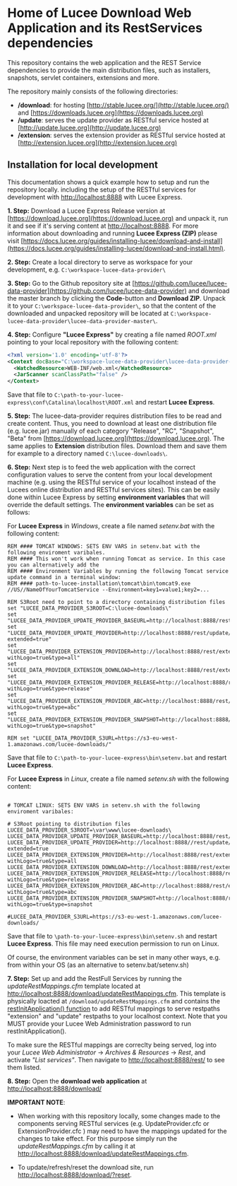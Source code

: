 # Home of Lucee Download Web Application and its RestServices dependencies

This repository contains the web application and the REST Service dependencies to provide the main distribution files, such as installers, snapshots, servlet containers, extensions and more.

The repository mainly consists of the following directories:

- **/download**: for hosting [http://stable.lucee.org/](http://stable.lucee.org/) and [https://downloads.lucee.org](https://downloads.lucee.org)
- **/update**: serves the update provider as RESTful service hosted at [http://update.lucee.org](http://update.lucee.org)
- **/extension**: serves the extension provider as RESTful service hosted at [http://extension.lucee.org](http://extension.lucee.org)

## Installation for local development

This documentation shows a quick example how to setup and run the repository locally. including the setup of the RESTful services for development with [http://localhost:8888](http://localhost:8888) with Lucee Express.  

**1. Step:** Download a Lucee Express Release version at [https://download.lucee.org](https://download.lucee.org) and unpack it, run it and see if it's serving content at [http://localhost:8888](http://localhost:8888). For more information about downloading and running **Lucee Express (ZIP)** please visit [https://docs.lucee.org/guides/installing-lucee/download-and-install](https://docs.lucee.org/guides/installing-lucee/download-and-install.html).

**2. Step:** Create a local directory to serve as workspace for your development, e.g. `C:\workspace-lucee-data-provider\`

**3. Step:** Go to the Github repository site at [https://github.com/lucee/lucee-data-provider](https://github.com/lucee/lucee-data-provider) and download the master branch by clicking the **Code**-button and **Download ZIP**. Unpack it to your `C:\workspace-lucee-data-provider\`, so that the content of the downloaded and unpacked repository will be located at `C:\workspace-lucee-data-provider\lucee-data-provider-master\`.

**4. Step:** Configure **"Lucee Express"** by creating a file named *ROOT.xml* pointing to your local repository with the following content:

```xml
<?xml version='1.0' encoding='utf-8'?>
<Context docBase="C:\workspace-lucee-data-provider\lucee-data-provider-master\">
  <WatchedResource>WEB-INF/web.xml</WatchedResource>
  <JarScanner scanClassPath="false" />
</Context>
```

Save that file to `C:\path-to-your-lucee-express\conf\Catalina\localhost\ROOT.xml` and restart **Lucee Express**.

**5. Step:** The lucee-data-provider requires distribution files to be read and create content. Thus, you need to download at least one distribution file (e.g. lucee.jar) manually of each category "Release", "RC", "Snapshot", "Beta" from [https://download.lucee.org](https://download.lucee.org). The same applies to **Extension** distribution files. Download them and save them for example to a directory named `C:\lucee-downloads\`.

**6. Step:** Next step is to feed the web application with the correct configuration values to serve the content from your local development machine (e.g. using the RESTful service of your localhost instead of the Lucees online distribution and RESTful services sites). This can be easily done within Lucee Express by setting **environment variables** that will override the default settings. The **environment variables**  can be set as follows:

For **Lucee Express** in *Windows*, create a file named *setenv.bat*  with the following content:

```
REM #### TOMCAT WINDOWS: SETS ENV VARS in setenv.bat with the following enviroment varibales.
REM #### This won't work when running Tomcat as service. In this case you can alternatively add the 
REM #### Environment Variables by running the following Tomcat service update command in a terminal window: 
REM #### path-to-lucee-installation\tomcat\bin\tomcat9.exe //US//NameOfYourTomcatService --Environment=key1=value1;key2=...

REM S3Root need to point to a directory containing distribution files
set "LUCEE_DATA_PROVIDER_S3ROOT=C:\lucee-downloads\"
set "LUCEE_DATA_PROVIDER_UPDATE_PROVIDER_BASEURL=http://localhost:8888/rest/update/provider/"
set "LUCEE_DATA_PROVIDER_UPDATE_PROVIDER=http://localhost:8888/rest/update/provider/list?extended=true"
set "LUCEE_DATA_PROVIDER_EXTENSION_PROVIDER=http://localhost:8888/rest/extension/provider/info?withLogo=true&type=all"
set "LUCEE_DATA_PROVIDER_EXTENSION_DOWNLOAD=http://localhost:8888/rest/extension/provider/{type}/{id}"
set "LUCEE_DATA_PROVIDER_EXTENSION_PROVIDER_RELEASE=http://localhost:8888/rest/extension/provider/info?withLogo=true&type=release"
set "LUCEE_DATA_PROVIDER_EXTENSION_PROVIDER_ABC=http://localhost:8888/rest/extension/provider/info?withLogo=true&type=abc"
set "LUCEE_DATA_PROVIDER_EXTENSION_PROVIDER_SNAPSHOT=http://localhost:8888/rest/extension/provider/info?withLogo=true&type=snapshot"

REM set "LUCEE_DATA_PROVIDER_S3URL=https://s3-eu-west-1.amazonaws.com/lucee-downloads/"

```

Save that file to `C:\path-to-your-lucee-express\bin\setenv.bat` and restart **Lucee Express**.

For **Lucee Express** in *Linux*, create a file named *setenv.sh*  with the following content:

```

# TOMCAT LINUX: SETS ENV VARS in setenv.sh with the following enviroment varibales:

# S3Root pointing to distribution files
LUCEE_DATA_PROVIDER_S3ROOT=\var\www\lucee-downloads\
LUCEE_DATA_PROVIDER_UPDATE_PROVIDER_BASEURL=http://localhost:8888/rest/update/provider/
LUCEE_DATA_PROVIDER_UPDATE_PROVIDER=http://localhost:8888//rest/update/provider/list?extended=true
LUCEE_DATA_PROVIDER_EXTENSION_PROVIDER=http://localhost:8888/rest/extension/provider/info?withLogo=true&type=all
LUCEE_DATA_PROVIDER_EXTENSION_DOWNLOAD=http://localhost:8888/rest/extension/provider/{type}/{id}
LUCEE_DATA_PROVIDER_EXTENSION_PROVIDER_RELEASE=http://localhost:8888/rest/extension/provider/info?withLogo=true&type=release
LUCEE_DATA_PROVIDER_EXTENSION_PROVIDER_ABC=http://localhost:8888/rest/extension/provider/info?withLogo=true&type=abc
LUCEE_DATA_PROVIDER_EXTENSION_PROVIDER_SNAPSHOT=http://localhost:8888/rest/extension/provider/info?withLogo=true&type=snapshot

#LUCEE_DATA_PROVIDER_S3URL=https://s3-eu-west-1.amazonaws.com/lucee-downloads/

```

Save that file to `\path-to-your-lucee-express\bin\setenv.sh` and restart **Lucee Express**. This file may need execution permission to run on Linux.

Of course, the environment variables can be set in many other ways, e.g. from within your OS (as an alternative to setenv.bat/setenv.sh)

**7. Step:** Set up and add the RestFull Services by running the *updateRestMappings.cfm* template located at [http://localhost:8888/download/updateRestMappings.cfm](http://localhost:8888/download/updateRestMappings.cfm). This template is physically loacted at `/download/updateRestMappings.cfm` and contains the [restInitApplication() function](https://docs.lucee.org/reference/functions/restinitapplication.html) to add RESTful mappings to serve restpaths "extension" and "update" restpaths to your localhost context. Note that you MUST provide your Lucee Web Administration password to run restInitApplication().

To make sure the RESTful mappings are correclty being served, log into your *Lucee Web Administrator* -&gt; *Archives & Resources* -&gt; *Rest*, and activate *"List services"*. Then navigate to [http://localhost:8888/rest/](http://localhost:8888/rest/) to see them listed.

**8. Step:** Open the **download web application** at  [http://localhost:8888/download/](http://localhost:8888/download/)

**IMPORTANT NOTE**: 

- When working with this repository locally, some changes made to the components serving RESTful services (e.g. UpdateProvider.cfc or ExtensionProvider.cfc ) may need to have the mappings updated for the changes to take effect. For this purpose simply run the *updateRestMappings.cfm* by calling it at [http://localhost:8888/download/updateRestMappings.cfm](http://localhost:8888/download/updateRestMappings.cfm).

- To update/refresh/reset the download site, run [http://localhost:8888/download/?reset](http://localhost:8888/download/?reset).
